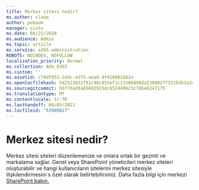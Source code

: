 ```yaml
---
title: Merkez sitesi nedir?
ms.author: clake
author: pebaum
manager: scotv
ms.date: 04/21/2020
ms.audience: Admin
ms.topic: article
ms.service: o365-administration
ROBOTS: NOINDEX, NOFOLLOW
localization_priority: Normal
ms.collection: Adm_O365
ms.custom: ''
ms.assetid: c74df953-2ddc-4375-aea0-9f410881bb2e
ms.openlocfilehash: 5d2523832f91c98c452ef1c21586888da236082ff551b3b1a349757b48f6e99d
ms.sourcegitcommit: b5f7da89a650d2915dc652449623c78be6247175
ms.translationtype: MT
ms.contentlocale: tr-TR
ms.lasthandoff: 08/05/2021
ms.locfileid: "53989827"
---
```

# <a name="whats-a-hub-site"></a>Merkez sitesi nedir?

Merkez sitesi siteleri düzenlemenize ve onlara ortak bir gezinti ve markalama sağlar. Genel veya SharePoint yöneticileri merkez siteleri oluşturabilir ve hangi kullanıcıların sitelerini merkez sitesiyle ilişkilendirmesini s özel olarak belirtebilirsiniz. Daha fazla bilgi için merkezi [SharePoint bakın.](https://go.microsoft.com/fwlink/?linkid=869388)
  